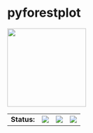 <div id="top"></div>

# pyforestplot

<!-- ABOUT THE PROJECT -->
<img src="https://raw.githubusercontent.com/lsys/pyforestplot/main/docs/images/under.svg" width="180"/>

<!----------------- PROJECT STATUS SHIELDS ----------------->
<table class="no-border">
  <tr>
    <td><strong>Status:</strong></td>
    <td>
      <a href="https://github.com/LSYS/pyforestplot/actions/workflows/CI.yml"><img src="https://github.com/LSYS/pyforestplot/actions/workflows/CI.yml/badge.svg?branch=main" /></a>
    </td>
    <td>
      <a href="https://app.travis-ci.com/LSYS/pyforestplot"><img src="https://app.travis-ci.com/LSYS/pyforestplot.svg?branch=main"/></a>
    </td>
    <td>
      <a href="https://codecov.io/gh/LSYS/pyforestplot" ><img src="https://codecov.io/gh/LSYS/pyforestplot/branch/main/graph/badge.svg?token=34QE11YEOQ"/></a>
    </td>
</table>
